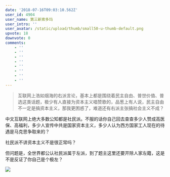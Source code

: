 ```yaml
---
date: '2018-07-16T09:03:10.562Z'
user_id: 4904
user_name: 第三新索多玛
user_intro: ''
user_avatar: /static/upload/thumb/small50-u-thumb-default.png
upvote: 18
downvote: 0
comments:
    - ''
    - ''
    - ''
    - ''
    - ''
    - ''
    - ''
    - ''
---
```


> 互联网上浩如烟海的右派言论，基本上都是围绕着民主自由、普世价值、普选这类话题，极少有人直接为资本主义唱赞歌的，品葱上有人说，民主自由不一定是搞资本主义，那我更困惑了，难道还有右派主张搞社会主义不成？

中文互联网上绝大多数公知都是社民派。不服的话你自己回去查查多少人赞成高医保、高福利，多少人宣传中共是国家资本主义，多少人认为西方国家工人现在的待遇是马克思争取来的？

社民派不讲资本主义不是很正常吗？

但问题是，全世界都公认社民派属于左派，到了题主这里还要开除人家左籍，这是不是反证了你自己是个极左？

![](https://i1.wp.com/pic3.zhimg.com/50/v2-d8cb908697114502e4069fd527e6b67a_hd.jpg)
